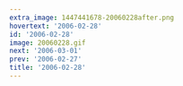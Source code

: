 ```yaml
---
extra_image: 1447441678-20060228after.png
hovertext: '2006-02-28'
id: '2006-02-28'
image: 20060228.gif
next: '2006-03-01'
prev: '2006-02-27'
title: '2006-02-28'
---
```

